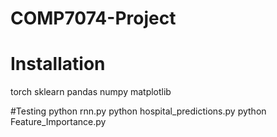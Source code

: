 # COMP7074-Project

# Installation
torch
sklearn
pandas
numpy
matplotlib

#Testing
python rnn.py
python hospital_predictions.py
python Feature_Importance.py
